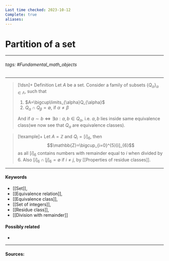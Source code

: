 ```yaml
---
Last time checked: 2023-10-12
Complete: true
aliases:
---
```

# Partition of a set
***
###### tags: #Fundamental_math_objects 
***
>[!dsn]+ Definition
>Let $A$ be a set. Consider a family of subsets $\{Q_{\alpha}\}_{\alpha\in\Lambda}$, such that 
>1. $A=\bigcup\limits_{\alpha}Q_{\alpha}$
>2. $Q_{\alpha}\cap Q_{\beta}=\emptyset$, if $\alpha\ne\beta$
>
>And if $a\sim b\Leftrightarrow\exists\alpha:a,b\in Q_{\alpha}$, i.e. $a,b$ lies inside same equivalence class(we now see that $Q_{\alpha}$ are equivalence classes).

>[!example]+ 
>Let $A=\mathbb{Z}$ and $Q_{i}=[i]_{6}$, then
>$$\mathbb{Z}=\bigcup_{i=0}^{5}[i]_{6}$$
>as all $[i]_{6}$ contains numbers with remainder equal to $i$ when divided by $6$. Also $[i]_{6}\cap[j]_{6}=\emptyset$ if $i\ne j$, by [[Properties of residue classes]].
***
#### Keywords
- [[Set]],
- [[Equivalence relation]],
- [[Equivalence class]],
- [[Set of integers]],
- [[Residue class]],
- [[Division with remainder]]
#### Possibly related
- 
***
#### Sources: